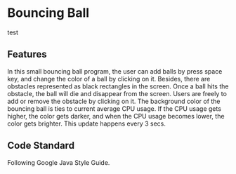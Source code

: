 # Bouncing Ball
 test
## Features
In this small bouncing ball program, the user can add balls by press space key,
and change the color of a ball by clicking on it. Besides, there are obstacles 
represented as black rectangles in the screen. Once a ball hits the obstacle, 
the ball will die and disappear from the screen. Users are freely to add or remove
the obstacle by clicking on it. 
The background color of the bouncing ball is ties to current average CPU usage. If
the CPU usage gets higher, the color gets darker, and when the CPU usage becomes
lower, the color gets brighter. This update happens every 3 secs.

## Code Standard
Following Google Java Style Guide.